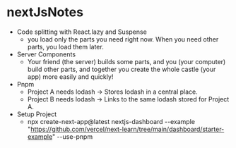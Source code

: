 # nextJsNotes
* Code splitting with React.lazy and Suspense
  - you load only the parts you need right now. When you need other parts, you load them later.
* Server Components
   - Your friend (the server) builds some parts, and you (your computer) build other parts, and together you create the whole castle (your app) more easily and quickly!
* Pnpm
   - Project A needs lodash -> Stores lodash in a central place.
   - Project B needs lodash -> Links to the same lodash stored for Project A.
* Setup Project
  - npx create-next-app@latest nextjs-dashboard --example "https://github.com/vercel/next-learn/tree/main/dashboard/starter-example" --use-pnpm
